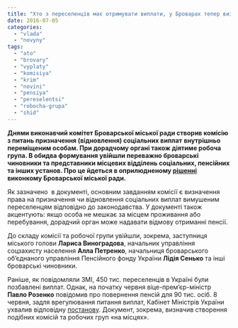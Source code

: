 ```yaml
---
title: "Хто з переселенців має отримувати виплати, у Броварах тепер визначатиме нова комісія"
date: 2016-07-05
categories: 
  - "vlada"
  - "novyny"
tags: 
  - "ato"
  - "brovary"
  - "vyplaty"
  - "komisiya"
  - "krim"
  - "novini"
  - "pensiya"
  - "pereselentsi"
  - "robocha-grupa"
  - "shid"
---
```


**Днями виконавчий комітет Броварської міської ради створив комісію з питань призначення (відновлення) соціальних виплат** **внутрішньо переміщеним особам. При дорадчому органі також діятиме робоча група. В обидва формування увійшли переважно броварські чиновники та представники місцевих відділень соціальних, пенсійних та інших установ. Про це йдеться в оприлюдненому [рішенні](http://docs.brovary.org/p38337/01.07.2016/159) виконкому Броварської міської ради.**

Як зазначено  в документі, основним завданням комісії є визначення права на призначення чи відновлення соціальних виплат вимушеним переселенцям відповідно до законодавства. У документі також акцентують: якщо особа не мешкає за місцем проживання або перебування, дорадчий орган може надавати відмову отриманні пенсії.

До складу комісії та робочої групи увійшли, зокрема, заступниця міського голови **Лариса Виноградова**, начальник управління соцзахисту населення **Алла Петренко**, начальниця броварського об’єднаного управління Пенсійного фонду України **Лідія Сенько** та інші броварські чиновники.

Раніше, як повідомляли ЗМІ, 450 тис. переселенців в Україні були позбавлені виплат. Однак, на початку червня віце-прем’єр-міністр **Павло Розенко** повідомив про повернення пенсій для 90 тис. осіб. 8 червня, задля врегулювання питання виплат, Кабінет Міністрів України ухвалив відповідну [постанову](http://www.kmu.gov.ua/control/uk/cardnpd?docid=249110200). Документ, зокрема, визначив створення подібних комісій та робочих груп «на місцях».
